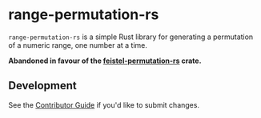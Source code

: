 # range-permutation-rs

`range-permutation-rs` is a simple Rust library for generating a permutation of a numeric range, one number at a time.

**Abandoned in favour of the [feistel-permutation-rs](https://github.com/drtconway/permutation-rs) crate.**

## Development

See the [Contributor Guide](./CONTRIBUTING.md) if you'd like to submit changes.

